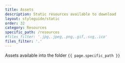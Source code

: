 ```yaml
---
title: Assets
description: Static resources available to download
layout: styleguide/static
order: 32
category: Resources
specific_path: /resources
#files_filter: '.jpg,.jpeg,.png,.gif,.svg,.ico'
files_filter: '.'
---
```

Assets available into the folder `{{ page.specific_path }}`
